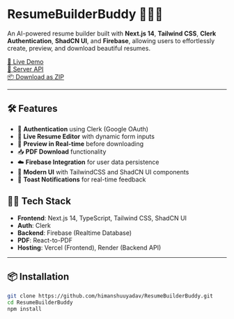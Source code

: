 # ResumeBuilderBuddy 🧑‍💼📄

An AI-powered resume builder built with **Next.js 14**, **Tailwind CSS**, **Clerk Authentication**, **ShadCN UI**, and **Firebase**, allowing users to effortlessly create, preview, and download beautiful resumes.

[🚀 Live Demo](https://resume-builder-buddy.vercel.app)  
[🧠 Server API](https://resume-server.onrender.com)  
[📦 Download as ZIP](https://github.com/himanshuuyadav/ResumeBuilderBuddy/archive/refs/heads/main.zip)

---

## 🛠 Features

- 🔐 **Authentication** using Clerk (Google OAuth)
- 📝 **Live Resume Editor** with dynamic form inputs
- 📄 **Preview in Real-time** before downloading
- 📥 **PDF Download** functionality
- ☁️ **Firebase Integration** for user data persistence
- 🎨 **Modern UI** with TailwindCSS and ShadCN UI components
- 💬 **Toast Notifications** for real-time feedback



## 🧑‍💻 Tech Stack

- **Frontend**: Next.js 14, TypeScript, Tailwind CSS, ShadCN UI
- **Auth**: Clerk
- **Backend**: Firebase (Realtime Database)
- **PDF**: React-to-PDF
- **Hosting**: Vercel (Frontend), Render (Backend API)

---

## 📦 Installation

```bash
git clone https://github.com/himanshuuyadav/ResumeBuilderBuddy.git
cd ResumeBuilderBuddy
npm install
